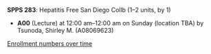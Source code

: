 **SPPS 283**: Hepatitis Free San Diego Collb (1–2 units, by 1)

- **A00** (Lecture) at 12:00 am–12:00 am on Sunday (location TBA) by Tsunoda, Shirley M. (A08069623)

[Enrollment numbers over time](./SPPS283.tsv)
